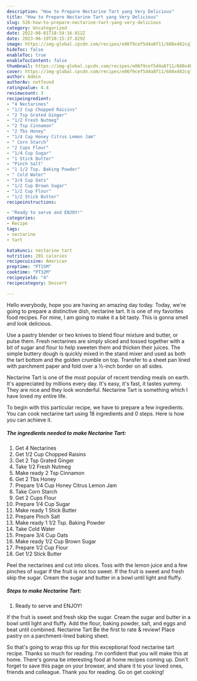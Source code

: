 ```yaml
---
description: "How to Prepare Nectarine Tart yang Very Delicious"
title: "How to Prepare Nectarine Tart yang Very Delicious"
slug: 526-how-to-prepare-nectarine-tart-yang-very-delicious
category: Uncategorized
date: 2022-08-01T18:54:16.012Z
date: 2023-06-19T10:15:37.829Z
image: https://img-global.cpcdn.com/recipes/e06f9cef5d4a8f11/680x482cq70/nectarine-tart-recipe-main-photo.jpg
hideToc: false
enableToc: true
enableTocContent: false
thumbnail: https://img-global.cpcdn.com/recipes/e06f9cef5d4a8f11/680x482cq70/nectarine-tart-recipe-main-photo.jpg
cover: https://img-global.cpcdn.com/recipes/e06f9cef5d4a8f11/680x482cq70/nectarine-tart-recipe-main-photo.jpg
author: Admin
authorAv: notfound
ratingvalue: 4.4
reviewcount: 3
recipeingredient:
- "4 Nectarines"
- "1/2 Cup Chopped Raisins"
- "2 Tsp Grated Ginger"
- "1/2 Fresh Nutmeg"
- "2 Tsp Cinnamon"
- "2 Tbs Honey"
- "1/4 Cup Honey Citrus Lemon Jam"
- " Corn Starch"
- "2 Cups Flour"
- "1/4 Cup Sugar"
- "1 Stick Butter"
- "Pinch Salt"
- "1 1/2 Tsp. Baking Powder"
- " Cold Water"
- "3/4 Cup Oats"
- "1/2 Cup Brown Sugar"
- "1/2 Cup Flour"
- "1/2 Stick Butter"
recipeinstructions:

- "Ready to serve and ENJOY!"
categories:
- Recipe
tags:
- nectarine
- tart

katakunci: nectarine tart 
nutrition: 201 calories
recipecuisine: American
preptime: "PT15M"
cooktime: "PT32M"
recipeyield: "4"
recipecategory: Dessert

---
```



Hello everybody, hope you are having an amazing day today. Today, we're going to prepare a distinctive dish, nectarine tart. It is one of my favorites food recipes. For mine, I am going to make it a bit tasty. This is gonna smell and look delicious.

Use a pastry blender or two knives to blend flour mixture and butter, or pulse them. Fresh nectarines are simply sliced and tossed together with a bit of sugar and flour to help sweeten them and thicken their juices. The simple buttery dough is quickly mixed in the stand mixer and used as both the tart bottom and the golden crumble on top. Transfer to a sheet pan lined with parchment paper and fold over a ½-inch border on all sides.

Nectarine Tart is one of the most popular of recent trending meals on earth. It's appreciated by millions every day. It's easy, it's fast, it tastes yummy. They are nice and they look wonderful. Nectarine Tart is something which I have loved my entire life.


To begin with this particular recipe, we have to prepare a few ingredients. You can cook nectarine tart using 18 ingredients and 0 steps. Here is how you can achieve it.

<!--inarticleads1-->

##### The ingredients needed to make Nectarine Tart:

1. Get 4 Nectarines
1. Get 1/2 Cup Chopped Raisins
1. Get 2 Tsp Grated Ginger
1. Take 1/2 Fresh Nutmeg
1. Make ready 2 Tsp Cinnamon
1. Get 2 Tbs Honey
1. Prepare 1/4 Cup Honey Citrus Lemon Jam
1. Take  Corn Starch
1. Get 2 Cups Flour
1. Prepare 1/4 Cup Sugar
1. Make ready 1 Stick Butter
1. Prepare Pinch Salt
1. Make ready 1 1/2 Tsp. Baking Powder
1. Take  Cold Water
1. Prepare 3/4 Cup Oats
1. Make ready 1/2 Cup Brown Sugar
1. Prepare 1/2 Cup Flour
1. Get 1/2 Stick Butter


Peel the nectarines and cut into slices. Toss with the lemon juice and a few pinches of sugar if the fruit is not too sweet. If the fruit is sweet and fresh skip the sugar. Cream the sugar and butter in a bowl until light and fluffy. 

<!--inarticleads2-->

##### Steps to make Nectarine Tart:


1. Ready to serve and ENJOY!

If the fruit is sweet and fresh skip the sugar. Cream the sugar and butter in a bowl until light and fluffy. Add the flour, baking powder, salt, and eggs and beat until combined. Nectarine Tart Be the first to rate &amp; review! Place pastry on a parchment-lined baking sheet. 

So that's going to wrap this up for this exceptional food nectarine tart recipe. Thanks so much for reading. I'm confident that you will make this at home. There's gonna be interesting food at home recipes coming up. Don't forget to save this page on your browser, and share it to your loved ones, friends and colleague. Thank you for reading. Go on get cooking!
